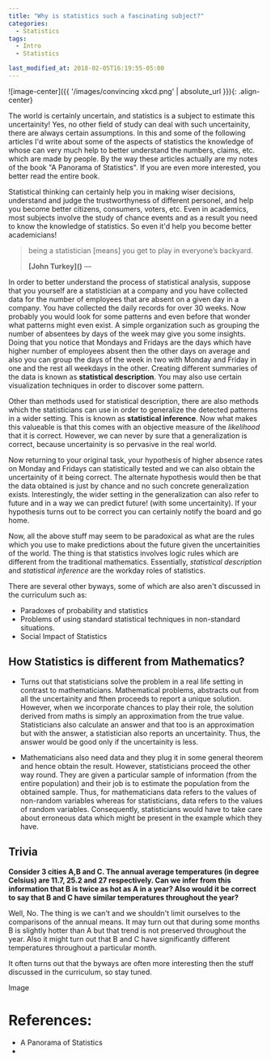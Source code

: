 ```yaml
---
title: "Why is statistics such a fascinating subject?"
categories:
  - Statistics
tags:
  - Intro
  - Statistics

last_modified_at: 2018-02-05T16:19:55-05:00
---
```


![image-center]({{ '/images/convincing xkcd.png' | absolute_url }}){: .align-center}

The world is certainly uncertain, and statistics is a subject to estimate this uncertainity! Yes, no other field of study can deal with such uncertainity, there are always certain assumptions. In this and some of the following articles I'd write about some of the aspects of statistics the knowledge of whose can very much help to better understand the numbers, claims, etc. which are made by people. By the way these articles actually are my notes of the book "A Panorama of Statistics". If you are even more interested, you better read the entire book.

Statistical thinking can certainly help you in making wiser decisions, understand and judge the trustworthyness of different personel, and help you become better citizens, consumers, voters, etc. Even in academics, most subjects involve the study of chance events and as a result you need to know the knowledge of statistics. So even it'd help you become better academicians! 

> being a statistician [means] you get to play in everyone’s backyard.
>
> <footer><strong>[John Turkey]()</strong> &mdash;</footer>

In order to better understand the process of statistical analysis, suppose that you yourself are a statistician at a company and you have collected data for the number of employees that are absent on a given day in a company. You have collected the daily records for over 30 weeks. Now probably you would look for some patterns and even before that wonder what patterns might even exist. A simple organization such as grouping the number of absentees by days of the week may give you some insights. Doing that you notice that Mondays and Fridays are the days which have higher number of employees absent then the other days on average and also you can group the days of the week in two with Monday and Friday in one and the rest all weekdays in the other. Creating different summaries of the data is known as **statistical description**. You may also use certain visualization techniques in order to discover some pattern. 

Other than methods used for statistical description, there are also methods which the statisticians can use in order to generalize the detected patterns in a wider setting. This is known as **statistical inference**. Now what makes this valueable is that this comes with an objective measure of the *likelihood* that it is correct. However, we can never by sure that a generalization is correct, because uncertainity is so pervasive in the real world.

Now returning to your original task, your hypothesis of higher absence rates on Monday and Fridays can statistically tested and we can also obtain the uncertainity of it being correct. The alternate hypothesis would then be that the data obtained is just by chance and no such concrete generalization exists. Interestingly, the wider setting in the generalization can also refer to future and in a way we can predict future! (with some uncertainity). If your hypothesis turns out to be correct you can certainly notify the board and go home.

Now, all the above stuff may seem to be paradoxical as what are the rules which you use to make predictions about the future given the uncertainities of the world. The thing is that statistics involves logic rules which are different from the traditional mathematics. Essentially, *statistical description* and *statistical inference* are the workday roles of statistics.

There are several other byways, some of which are also aren't discussed in the curriculum such as: 

- Paradoxes of probability and statistics
- Problems of using standard statistical techniques in non-standard situations.
- Social Impact of Statistics

## How Statistics is different from Mathematics?

- Turns out that statisticians solve the problem in a real life setting in contrast to mathematicians. Mathematical problems, abstracts out from all the uncertainity and fthen proceeds to report a unique solution. However, when we incorporate chances to play their role, the solution derived from maths is simply an approximation from the true value. Statisticians also calculate an answer and that too is an approximation but with the answer, a statistician also reports an uncertainity. Thus, the answer would be good only if the uncertainity is less. 

- Mathematicians also need data and they plug it in some general theorem and hence obtain the result. However, statisticians proceed the other way round. They are given a particular sample of information (from the entire population) and their job is to estimate the population from the obtained sample. Thus, for mathematicians data refers to the values of non-random variables whereas for statisticians, data refers to the values of random variables. Consequently, statisticians would have to take care about erroneous data which might be present in the example which they have.

## Trivia

**Consider 3 cities A,B and C. The annual average temperatures (in degree Celsius) are 11.7, 25.2 and 27 respectively. Can we infer from this information that B is twice as hot as A in a year? Also would it be correct to say that B and C have similar temperatures throughout the year?**

Well, No. The thing is we can't and we shouldn't limit ourselves to the comparisons of the annual means. It may turn out that during some months B is slightly hotter than A but that trend is not preserved throughout the year. Also it might turn out that B and C have significantly different temperatures throughout a particular month.

It often turns out that the byways are often more interesting then the stuff discussed in the curriculum, so stay tuned.

Image

# References:

- A Panorama of Statistics
- 

